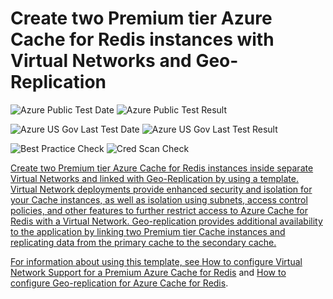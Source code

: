 # Create two Premium tier Azure Cache for Redis instances with Virtual Networks and Geo-Replication

![Azure Public Test Date](https://azurequickstartsservice.blob.core.windows.net/badges/201-redis-vnet-geo-replication/PublicLastTestDate.svg)
![Azure Public Test Result](https://azurequickstartsservice.blob.core.windows.net/badges/201-redis-vnet-geo-replication/PublicDeployment.svg)

![Azure US Gov Last Test Date](https://azurequickstartsservice.blob.core.windows.net/badges/201-redis-vnet-geo-replication/FairfaxLastTestDate.svg)
![Azure US Gov Last Test Result](https://azurequickstartsservice.blob.core.windows.net/badges/201-redis-vnet-geo-replication/FairfaxDeployment.svg)

![Best Practice Check](https://azurequickstartsservice.blob.core.windows.net/badges/201-redis-vnet-geo-replication/BestPracticeResult.svg)
![Cred Scan Check](https://azurequickstartsservice.blob.core.windows.net/badges/201-redis-vnet-geo-replication/CredScanResult.svg)

<a href="https://portal.azure.com/#create/Microsoft.Template/uri/https%3A%2F%2Fraw.githubusercontent.com%2Fazure%2Fazure-quickstart-templates%2Fmaster%2F201-redis-vnet-geo-replication%2Fazuredeploy.json" target="_blank">

Create two Premium tier Azure Cache for Redis instances inside separate Virtual Networks and linked with Geo-Replication by using a template. Virtual Network deployments provide enhanced security and isolation for your Cache instances, as well as isolation using subnets, access control policies, and other features to further restrict access to Azure Cache for Redis with a Virtual Network. Geo-replication provides additional availability to the application by linking two Premium tier Cache instances and replicating data from the primary cache to the secondary cache.

For information about using this template, see [How to configure Virtual Network Support for a Premium Azure Cache for Redis](https://docs.microsoft.com/en-us/azure/azure-cache-for-redis/cache-how-to-premium-vnet) and [How to configure Geo-replication for Azure Cache for Redis](https://docs.microsoft.com/en-us/azure/azure-cache-for-redis/cache-how-to-geo-replication).


